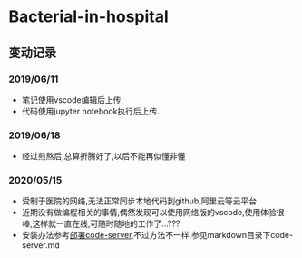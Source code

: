 # Bacterial-in-hospital

## 变动记录

### 2019/06/11 

- 笔记使用vscode编辑后上传.  
- 代码使用jupyter notebook执行后上传.  

###  2019/06/18 
- 经过煎熬后,总算折腾好了,以后不能再似懂非懂

### 2020/05/15 
- 受制于医院的网络,无法正常同步本地代码到github,阿里云等云平台
- 近期没有做编程相关的事情,偶然发现可以使用网络版的vscode,使用体验很棒,这样就一直在线,可随时随地的工作了...???
- 安装办法参考[部署code-server](https://sspai.com/post/60456),不过方法不一样,参见markdown目录下code-server.md